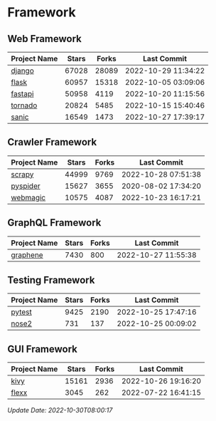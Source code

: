 # Framework

## Web Framework
| Project Name | Stars | Forks | Last Commit |
| ------------ | ----- | ----- | ----------- |
| [django](https://github.com/django/django) | 67028 | 28089 | 2022-10-29 11:34:22 |
| [flask](https://github.com/pallets/flask) | 60957 | 15318 | 2022-10-05 03:09:06 |
| [fastapi](https://github.com/tiangolo/fastapi) | 50958 | 4119 | 2022-10-20 11:15:56 |
| [tornado](https://github.com/tornadoweb/tornado) | 20824 | 5485 | 2022-10-15 15:40:46 |
| [sanic](https://github.com/sanic-org/sanic) | 16549 | 1473 | 2022-10-27 17:39:17 |

## Crawler Framework
| Project Name | Stars | Forks | Last Commit |
| ------------ | ----- | ----- | ----------- |
| [scrapy](https://github.com/scrapy/scrapy) | 44999 | 9769 | 2022-10-28 07:51:38 |
| [pyspider](https://github.com/binux/pyspider) | 15627 | 3655 | 2020-08-02 17:34:20 |
| [webmagic](https://github.com/code4craft/webmagic) | 10575 | 4087 | 2022-10-23 16:17:21 |

## GraphQL Framework
| Project Name | Stars | Forks | Last Commit |
| ------------ | ----- | ----- | ----------- |
| [graphene](https://github.com/graphql-python/graphene) | 7430 | 800 | 2022-10-27 11:55:38 |

## Testing Framework
| Project Name | Stars | Forks | Last Commit |
| ------------ | ----- | ----- | ----------- |
| [pytest](https://github.com/pytest-dev/pytest) | 9425 | 2190 | 2022-10-25 17:47:16 |
| [nose2](https://github.com/nose-devs/nose2) | 731 | 137 | 2022-10-25 00:09:02 |

## GUI Framework
| Project Name | Stars | Forks | Last Commit |
| ------------ | ----- | ----- | ----------- |
| [kivy](https://github.com/kivy/kivy) | 15161 | 2936 | 2022-10-26 19:16:20 |
| [flexx](https://github.com/flexxui/flexx) | 3045 | 262 | 2022-07-22 16:41:15 |

*Update Date: 2022-10-30T08:00:17*